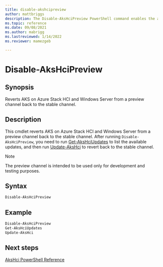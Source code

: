```yaml
---
title: disable-akshcipreview
author: mattbriggs
description: The Disable-AksHciPreview PowerShell command enables the ability to revert from a preview channel back to the stable channel.
ms.topic: reference
ms.date: 09/08/2021
ms.author: mabrigg 
ms.lastreviewed: 1/14/2022
ms.reviewer: mamezgeb

---
```


# Disable-AksHciPreview

## Synopsis
Reverts AKS on Azure Stack HCI and Windows Server from a preview channel back to the stable channel.

## Description
This cmdlet reverts AKS on Azure Stack HCI and Windows Server from a preview channel back to the stable channel. After running `Disable-AksHciPreview`, you need to run [Get-AksHciUpdates](get-akshciupdates.md) to list the available updates, and then run [Update-AksHci](update-akshci.md) to revert back to the stable channel. 

> [!NOTE]
> The preview channel is intended to be used only for development and testing purposes.

## Syntax

```powershell
Disable-AksHciPreview
```

## Example

```powershell
Disable-AksHciPreview
Get-AksHciUpdates
Update-AksHci
```

## Next steps

[AksHci PowerShell Reference](index.md)

